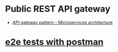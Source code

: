 # Public REST API gateway

 - [API gateway pattern - Microservices architecture](http://microservices.io/patterns/apigateway.html)

# [e2e tests with postman](src/test/e2e)